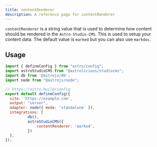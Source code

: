```yaml
---
title: contentRenderer
description: A reference page for contentRenderer
---
```


`contentRenderer` is a string value that is used to determine how content should be rendered in the `Astro-Studio-CMS`. This is used to setup your content data. The default value is `marked` but you can also use `markdoc`.

## Usage

```js title="astro.config.mjs"  {14}
import { defineConfig } from "astro/config";
import astroStudioCMS from "@astrolicious/studiocms";
import db from '@astrojs/db';
import node from "@astrojs/node";

// https://astro.build/config
export default defineConfig({
  site: 'https://example.com',
  output: "server",
  adapter: node({ mode: 'standalone' }),
  integrations: [
          db(),
          astroStudioCMS({
              contentRenderer: 'marked',
          })
  ],
});
```
